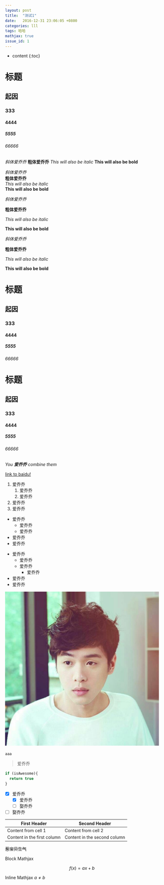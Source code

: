 ```yaml
---
layout: post
title:  "测试1"
date:   2016-12-31 23:06:05 +0800
categories: lll
tags: 哈哈
mathjax: true
issue_id: 1
---
```


* content
{:toc}

# 标题

## 起因

### 333

#### 4444

##### 5555

###### 66666

*斜体爱乔乔*
**粗体爱乔乔**
_This will also be italic_
__This will also be bold__

*斜体爱乔乔*  
**粗体爱乔乔**  
_This will also be italic_  
__This will also be bold__  

*斜体爱乔乔*

**粗体爱乔乔**

_This will also be italic_

__This will also be bold__

*斜体爱乔乔*  

**粗体爱乔乔**  

_This will also be italic_  

__This will also be bold__  

# 标题  
## 起因  
### 333  
#### 4444  
##### 5555  
###### 66666  

# 标题
## 起因
### 333
#### 4444
##### 5555
###### 66666






_You **爱乔乔** combine them_

 [link to baidu!](http://baidu.com)

 1. 爱乔乔
      1. 爱乔乔
      2. 爱乔乔
 2. 爱乔乔
 3. 爱乔乔

* 爱乔乔
  * 爱乔乔
  * 爱乔乔
* 爱乔乔
* 爱乔乔

- 爱乔乔
  - 爱乔乔
  - 爱乔乔
    - 爱乔乔
- 爱乔乔
- 爱乔乔

![Image of Yaktocat](/img/test.jpg)

`aaa`

> 爱乔乔

```javascript
if (isAwesome){
  return true
}
```


- [x] 爱乔乔
  - [x] 爱乔乔
  - [ ] 娶乔乔
- [ ] 娶乔乔

First Header | Second Header
------------ | -------------
Content from cell 1 | Content from cell 2
Content in the first column | Content in the second column

~~惹宝贝生气~~

Block Mathjax 

$$
f(x) = ax + b
$$

Inline Mathjax $a \neq b$
